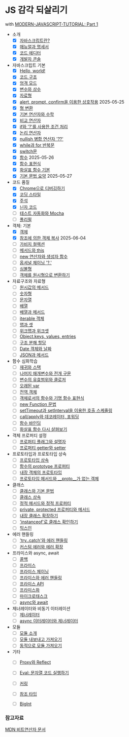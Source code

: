 # JS 감각 되살리기 
with [MODERN-JAVASCRIPT-TUTORIAL: Part 1](https://ko.javascript.info/js)

- 소개
  - [x] [자바스크립트란?](/intro)
  - [x] [매뉴얼과 명세서](/manuals-specifications)
  - [x] [코드 에디터](/code-editors)
  - [x] [개발자 콘솔](/devtools)
- 자바스크립트 기본
  - [x] [Hello, world!](/hello-world)
  - [x] [코드 구조](/structure)
  - [x] [엄격 모드](/strict-mode)
  - [x] [변수와 상수](/variables)
  - [x] [자료형](/types) 
  - [x] [alert, prompt, confirm을 이용한 상호작용](/alert-prompt-confirm) 2025-05-25
  - [x] [형 변환](/type-conversions)
  - [x] [기본 연산자와 수학](/operators)
  - [x] [비교 연산자](/comparison)
  - [x] [if와 '?'를 사용한 조건 처리](/ifelse)
  - [x] [논리 연산자](/logical-operators)
  - [x] [nullish 병합 연산자 '??'](/nullish-coalescing-operator)
  - [x] [while과 for 반복문](/while-for)
  - [x] [switch문](/switch)
  - [x] [함수](/function-basics) 2025-05-26
  - [x] [함수 표현식](/function-expressions)
  - [x] [화살표 함수 기본](/arrow-functions-basics)
  - [x] [기본 문법 요약](/javascript-specials) 2025-05-27
- 코드 품질
  - [x] [Chrome으로 디버깅하기](/debugging-chrome)
  - [x] [코딩 스타일](/coding-style)
  - [x] [주석](/comments)
  - [x] [닌자 코드](/ninja-code)
  - [ ] [테스트 자동화와 Mocha](/testing-mocha)
  - [ ] [폴리필](/polyfills)
- 객체: 기본
  - [x] [객체](/object)
  - [x] [참조에 의한 객체 복사](/object-copy) 2025-06-04
  - [ ] [가비지 컬렉션](/garbage-collection)
  - [ ] [메서드와 this](/object-methods)
  - [ ] [new 연산자와 생성자 함수](/constructor-new)
  - [ ] [옵셔널 체이닝 '?.'](/optional-chaining)
  - [ ] [심볼형](/symbol)
  - [ ] [객체를 원시형으로 변환하기](/object-toprimitive)
- 자료구조와 자료형
  - [ ] [원시값의 메서드](/primitives-methods)
  - [ ] [숫자형](/number)
  - [ ] [문자열](/string)
  - [ ] [배열](/array)
  - [ ] [배열과 메서드](/array-methods)
  - [ ] [iterable 객체](/iterable)
  - [ ] [맵과 셋](/map-set)
  - [ ] [위크맵과 위크셋](/weakmap-weakset)
  - [ ] [Object.keys, values, entries](/keys-values-entries)
  - [ ] [구조 분해 할당](/destructuring-assignment)
  - [ ] [Date 객체와 날짜](/date)
  - [ ] [JSON과 메서드](/json)
- 함수 심화학습
  - [ ] [재귀와 스택](/recursion)
  - [ ] [나머지 매개변수와 전개 구문](/rest-parameters-spread)
  - [ ] [변수의 유효범위와 클로저](/closure)
  - [ ] [오래된 var](/var)
  - [ ] [전역 객체](/global-object)
  - [ ] [객체로서의 함수와 기명 함수 표현식](/function-object)
  - [ ] [new Function 문법](/new-function)
  - [ ] [setTimeout과 setInterval을 이용한 호출 스케줄링](/settimeout-setinterval)
  - [ ] [call/apply와 데코레이터, 포워딩](/call-apply-decorators)
  - [ ] [함수 바인딩](/bind)
  - [ ] [화살표 함수 다시 살펴보기](/arrow-functions)
- 객체 프로퍼티 설정
  - [ ] [프로퍼티 플래그와 설명자](/property-descriptors)
  - [ ] [프로퍼티 getter와 setter](/property-accessors)
- 프로토타입과 프로토타입 상속
  - [ ] [프로토타입 상속](/prototype-inheritance)
  - [ ] [함수의 prototype 프로퍼티](/function-prototype)
  - [ ] [내장 객체의 프로토타입](/native-prototypes)
  - [ ] [프로토타입 메서드와 __proto__가 없는 객체](/prototype-methods)
- 클래스
  - [ ] [클래스와 기본 문법](/class)
  - [ ] [클래스 상속](/class-inheritance)
  - [ ] [정적 메서드와 정적 프로퍼티](/static-properties-methods)
  - [ ] [private, protected 프로퍼티와 메서드](/private-protected-properties-methods)
  - [ ] [내장 클래스 확장하기](/extend-natives)
  - [ ] ['instanceof'로 클래스 확인하기](/instanceof)
  - [ ] [믹스인](/mixins)
- 에러 핸들링
  - [ ] ['try..catch'와 에러 핸들링](/try-catch)
  - [ ] [커스텀 에러와 에러 확장](/custom-errors)
- 프라미스와 async, await
  - [ ] [콜백](/callbacks)
  - [ ] [프라미스](/promise-basics)
  - [ ] [프라미스 체이닝](/promise-chaining)
  - [ ] [프라미스와 에러 핸들링](/promise-error-handling)
  - [ ] [프라미스 API](/promise-api)
  - [ ] [프라미스화](/promisify)
  - [ ] [마이크로태스크](/microtask-queue)
  - [ ] [async와 await](/async-await)
- 제너레이터와 비동기 이터레이션
  - [ ] [제너레이터](/generators)
  - [ ] [async 이터레이터와 제너레이터](/async-iterators-generators)
- 모듈
  - [ ] [모듈 소개](/modules-intro)
  - [ ] [모듈 내보내고 가져오기](/import-export)
  - [ ] [동적으로 모듈 가져오기](/modules-dynamic-imports)
- 기타
  - [ ] [Proxy와 Reflect](/proxy)
  - [ ] [Eval: 문자열 코드 실행하기](/eval)
  - [ ] [커링](/currying-partials)
  - [ ] [참조 타입](/reference-type)
  - [ ] [BigInt](/bigint)


### 참고자료
[MDN 비트연산자 문서](https://developer.mozilla.org/ko/docs/Web/JavaScript/Reference/Operators)